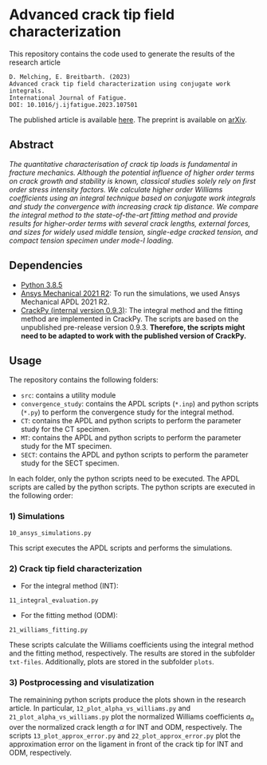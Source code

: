 # Advanced crack tip field characterization

This repository contains the code used to generate the results of the research article
```
D. Melching, E. Breitbarth. (2023)
Advanced crack tip field characterization using conjugate work integrals. 
International Journal of Fatigue.
DOI: 10.1016/j.ijfatigue.2023.107501
```
The published article is available [here](https://doi.org/10.1016/j.ijfatigue.2023.107501).
The preprint is available on [arXiv](https://arxiv.org/).

## Abstract
*The quantitative characterisation of crack tip loads is fundamental in fracture mechanics.
Although the potential influence of higher order terms on crack growth and stability is known,
classical studies solely rely on first order stress intensity factors. We calculate higher order
Williams coefficients using an integral technique based on conjugate work integrals and study
the convergence with increasing crack tip distance. We compare the integral method to the
state-of-the-art fitting method and provide results for higher-order terms with several crack
lengths, external forces, and sizes for widely used middle tension, single-edge cracked tension,
and compact tension specimen under mode-I loading.*

## Dependencies
*  [Python 3.8.5](https://www.python.org/downloads/release/python-385/)
*  [Ansys Mechanical 2021 R2](https://www.ansys.com/): To run the simulations, we used Ansys Mechanical APDL 2021 R2.
*  [CrackPy (internal version 0.9.3)](https://github.com/dlr-wf/crackpy): The integral method and the fitting method are implemented in CrackPy. 
The scripts are based on the unpublished pre-release version 0.9.3. **Therefore, the scripts might need to be adapted to work with the published version of CrackPy.**

## Usage

The repository contains the following folders:

* `src`: contains a utility module
* `convergence_study`: contains the APDL scripts (`*.inp`) and python scripts (`*.py`) to perform the convergence study for the integral method.
* `CT`: contains the APDL and python scripts to perform the parameter study for the CT specimen.
* `MT`: contains the APDL and python scripts to perform the parameter study for the MT specimen.
* `SECT`: contains the APDL and python scripts to perform the parameter study for the SECT specimen.

In each folder, only the python scripts need to be executed. 
The APDL scripts are called by the python scripts. 
The python scripts are executed in the following order:

### 1) Simulations 
```shell
10_ansys_simulations.py
```
This script executes the APDL scripts and performs the simulations.

### 2) Crack tip field characterization

- For the integral method (INT):
```shell
11_integral_evaluation.py
```
- For the fitting method (ODM):
```shell
21_williams_fitting.py
```

These scripts calculate the Williams coefficients using the integral method and the fitting method, respectively.
The results are stored in the subfolder `txt-files`. Additionally, plots are stored in the subfolder `plots`.

### 3) Postprocessing and visulatization
The remainining python scripts produce the plots shown in the research article.
In particular, `12_plot_alpha_vs_williams.py` and `21_plot_alpha_vs_williams.py` plot the normalized Williams coefficients $a_n$ over the normalized crack length $\alpha$ for INT and ODM, respectively.
The scripts `13_plot_approx_error.py` and `22_plot_approx_error.py` plot the approximation error on the ligament in front of the crack tip for INT and ODM, respectively.